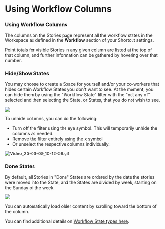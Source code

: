 # Using Workflow Columns

### Using Workflow Columns

The columns on the Stories page represent all the workflow states in the Workspace as defined in the **Workflow** section of your Shortcut settings.

Point totals for visible Stories in any given column are listed at the top of that column, and further information can be gathered by hovering over that number.&#x20;

### Hide/Show States <a href="#h_01jxad9w64jtzckj30cj65zb7m" id="h_01jxad9w64jtzckj30cj65zb7m"></a>

You may choose to create a Space for yourself and/or your co-workers that hides certain Workflow States you don't want to see. At the moment, you can hide them by using the "Workflow State" filter with the "not any of" selected and then selecting the State, or States, that you do not wish to see.&#x20;

![](https://useshortcut.zendesk.com/attachments/token/s3c02BIXz21spUC7WVO1mhgTX/?name=image.png)

To unhide columns, you can do the following:

* Turn off the filter using the eye symbol. This will temporarily unhide the columns as needed.
* Remove the filter entirely using the x symbol
* Or unselect the respective columns individually.

![Video\_25-06-09\_10-12-59.gif](https://help.shortcut.com/hc/article_attachments/38261402971284)

### Done States <a href="#h_01jxad9w64k5xd43gby9ktnn6m" id="h_01jxad9w64k5xd43gby9ktnn6m"></a>

By default, all Stories in "Done" States are ordered by the date the stories were moved into the State, and the States are divided by week, starting on the Sunday of the week.&#x20;

![](https://help.shortcut.com/hc/article_attachments/38261402973844)

You can automatically load older content by scrolling toward the bottom of the column.

You can find additional details on [Workflow State types here](https://help.shortcut.com/hc/en-us/articles/205268889).
